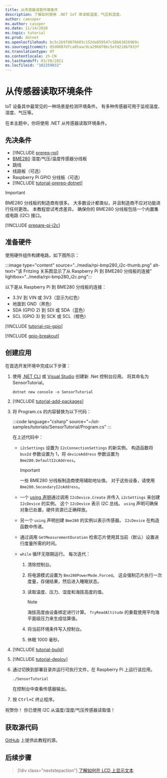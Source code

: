 ```yaml
---
title: 从传感器读取环境条件
description: 了解如何使用 .NET IoT 库读取温度、气压和湿度。
author: camsoper
ms.author: casoper
ms.date: 11/14/2020
ms.topic: tutorial
ms.prod: dotnet
ms.openlocfilehash: bc5c2b9f0876603c152da859547c58b83826969c
ms.sourcegitcommit: 05d0087dfca85aac9ca2960f86c5efd218bf833f
ms.translationtype: HT
ms.contentlocale: zh-CN
ms.lasthandoff: 03/30/2021
ms.locfileid: "102259832"
---
```

# <a name="read-environmental-conditions-from-a-sensor"></a>从传感器读取环境条件

IoT 设备其中最常见的一种场景是检测环境条件。 有多种传感器可用于监视温度、湿度、气压等。

在本主题中，你将使用 .NET 从传感器读取环境条件。

## <a name="prerequisites"></a>先决条件

- [!INCLUDE [prereq-rpi](../includes/prereq-rpi.md)]
- [BME280](https://learn.adafruit.com/adafruit-bme280-humidity-barometric-pressure-temperature-sensor-breakout) 湿度/气压/温度传感器分线板
- 跳线
- 线路板（可选）
- Raspberry Pi GPIO 分线板（可选）
- [!INCLUDE [tutorial-prereq-dotnet](../includes/tutorial-prereq-dotnet.md)]

> [!IMPORTANT]
> BME280 分线板的制造商有很多。 大多数设计都类似，并且制造商不应对功能进行任何更改。 本教程尝试考虑差异。 确保你的 BME280 分线板包括一个内置集成电路 (I2C) 接口。

[!INCLUDE [prepare-pi-i2c](../includes/prepare-pi-i2c.md)]

## <a name="prepare-the-hardware"></a>准备硬件

使用硬件组件构建电路，如下图所示：

:::image type="content" source="../media/rpi-bmp280_i2c-thumb.png" alt-text="该 Fritzing 关系图显示了从 Raspberry Pi 到 BME280 分线板的连接" lightbox="../media/rpi-bmp280_i2c.png":::

以下是从 Raspberry Pi 到 BME280 分线板的连接：

- 3.3V 到 VIN 或 3V3（显示为红色）
- 地面到 GND（黑色）
- SDA (GPIO 2) 到 SDI 或 SDA（蓝色）
- SCL (GPIO 3) 到 SCK 或 SCL（橙色）

[!INCLUDE [tutorial-rpi-gpio](../includes/tutorial-rpi-gpio.md)]

[!INCLUDE [gpio-breakout](../includes/gpio-breakout.md)]

## <a name="create-the-app"></a>创建应用

在首选开发环境中完成以下步骤：

1. 使用 [.NET CLI](../../core/tools/dotnet-new.md) 或 [Visual Studio](../../core/tutorials/with-visual-studio.md) 创建新 .Net 控制台应用。 将其命名为 SensorTutorial。

    ```dotnetcli
    dotnet new console -o SensorTutorial
    ```

1. [!INCLUDE [tutorial-add-packages](../includes/tutorial-add-packages.md)]
1. 将 Program.cs 的内容替换为以下代码：

    :::code language="csharp" source="~/iot-samples/tutorials/SensorTutorial/Program.cs" :::

    在上述代码中：

    - `i2cSettings` 设置为 `I2cConnectionSettings` 的新实例。 构造函数将 `busId` 参数设置为 1，将 `deviceAddress` 参数设置为 `Bme280.DefaultI2cAddress`。

        > [!IMPORTANT]
        > 一些 BME280 分线板制造商使用辅助地址值。 对于这些设备，请使用 `Bme280.SecondaryI2cAddress`。

    - 一个 [using 声明](../../csharp/whats-new/csharp-8.md#using-declarations)通过调用 `I2cDevice.Create` 并传入 `i2cSettings` 来创建 `I2cDevice` 的实例。 这个 `I2cDevice` 表示 I2C 总线。 `using` 声明可确保对象已处置，硬件资源已正确释放。
    - 另一个 `using` 声明创建 `Bme280` 的实例以表示传感器。 `I2cDevice` 在构造函数中传递。
    - 通过调用 `GetMeasurementDuration` 检索芯片使用其当前（默认）设置进行度量所需的时间。
    - `while` 循环无限期运行。 每次迭代：
        1. 清除控制台。
        1. 将电源模式设置为 `Bmx280PowerMode.Forced`。 这会强制芯片执行一次度量，存储结果，然后进入睡眠状态。
        1. 读取温度、压力、湿度和海拔高度的值。

            > [!NOTE]
            > 海拔高度由设备绑定进行计算。 `TryReadAltitude` 的重载使用平均海平面级压力来生成估算值。

        1. 将当前环境条件写入控制台。
        1. 休眠 1000 毫秒。

1. [!INCLUDE [tutorial-build](../includes/tutorial-build.md)]
1. [!INCLUDE [tutorial-deploy](../includes/tutorial-deploy.md)]
1. 通过切换到部署目录并运行可执行文件，在 Raspberry Pi 上运行该应用。

    ```bash
    ./SensorTutorial
    ```

    在控制台中查看传感器输出。

1. 按 <kbd>Ctrl+C</kbd> 终止程序。

祝贺你！ 你已使用 I2C 从温度/湿度/气压传感器读取值！

## <a name="get-the-source-code"></a>获取源代码

[GitHub](https://github.com/MicrosoftDocs/dotnet-iot-assets/tree/master/tutorials/SensorTutorial) 上提供此教程的源。

## <a name="next-steps"></a>后续步骤

> [!div class="nextstepaction"]
> [了解如何在 LCD 上显示文本](../tutorials/lcd-display.md)
